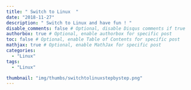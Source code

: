 ```yaml
---
title: " Switch to Linux  "
date: "2018-11-27"
description: " Switch to Linux and have fun ! "
disable_comments: false # Optional, disable Disqus comments if true
authorbox: true # Optional, enable authorbox for specific post
toc: false # Optional, enable Table of Contents for specific post
mathjax: true # Optional, enable MathJax for specific post
categories:
  - "Linux"
tags:
  - "Linux"

thumbnail: "img/thumbs/switchtolinuxstepbystep.png"
---
```

